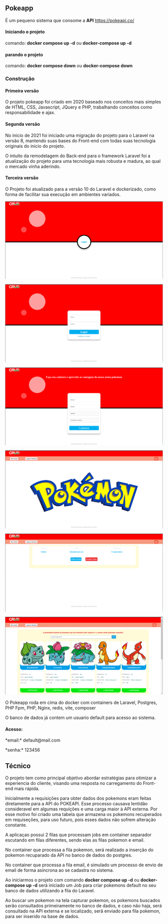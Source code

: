 
## Pokeapp

É um pequeno sistema que consome a **API** https://pokeapi.co/

#### Iniciando o projeto

<p>comando: <b>docker compose up -d</b> ou <b>docker-compose up -d</b> </p>

#### parando o projeto

<p>comando: <b>docker compose down</b> ou <b>docker-compose down</b> </p>

### Construção

#### Primeira versão
O projeto pokeapp foi criado em 2020 baseado nos conceitos mais simples de HTML, CSS, Javascript, JQuery e PHP, trabalhando conceitos como responsabilidade e ajax.

#### Segunda versão
No inicio de 2021 foi iniciado uma migração do projeto para o Laravel na versão 8, mantendo suas bases do Front-end com todas suas tecnologia originais do inicio do projeto.

O intuito da remodelagem do Back-end para o framework Laravel foi a atualização do projeto para uma tecnologia mais robusta e madura, ao qual o mercado vinha aderindo.

#### Terceira versão
O Projeto foi atualizado para a versão 10 do Laravel e dockerizado, como forma de facilitar sua execução em ambientes variados.

![Tela Inicial](https://github.com/Anderson-sl/pokeapp/blob/master/telas/tela1_login.png?raw=true)

![Tela de Login](https://github.com/Anderson-sl/pokeapp/blob/master/telas/tela2_login.png?raw=true)

![Tela de Cadastro](https://github.com/Anderson-sl/pokeapp/blob/master/telas/tela1_cadastro.png?raw=true)

![Tela Home](https://github.com/Anderson-sl/pokeapp/blob/master/telas/tela1_principal.png?raw=true)

![Tela de dados do Usuario](https://github.com/Anderson-sl/pokeapp/blob/master/telas/tela1_perfil.png?raw=true)

![Tela de Captura de Pokémons](https://github.com/Anderson-sl/pokeapp/blob/master/telas/tela1_pokemons.png?raw=true)

O Pokeapp roda em cima do docker com containers de Laravel, Postgres, PHP Fpm,  PHP, Nginx, redis, vite, composer

O banco de dados já contem um usuario default para acesso ao sistema.

#### Acesso:
<p>*email:* default@mail.com</p>
<p>*senha:* 123456</p>

## Técnico
<p>
O projeto tem como principal objetivo abordar estratégias para otimizar a experiencia do cliente, visando uma resposta no carregamento do Front-end mais rápida.
</p>
<p>
Inicialmente a requisições para obter dados dos pokemons eram feitas diretamente para a API do POKEAPI. Esse processo causava lentidão consideravel em algumas requições e uma carga maior à API externa. Por esse motivo foi criado uma tabela que armazena os pokemons recuperados em requiseções, para uso futuro, pois esses dados não sofrem alteração constante.  
</p>
<p>
A aplicaçao possui 2 filas que processam jobs em container separador escutando em filas diferentes, sendo elas as filas pokemon e email.
</p>
<p>
No container que processa a fila pokemon, será realizado a inserção do pokemon recuparado da API no banco de dados do postgres. 
</p>
<p>
No container que processa a fila email, é simulado um processo de envio de email de forma asincrona ao se cadastra no sistema. 
</p>
<p>
Ao iniciarmos o projeto com comando <b>docker compose up -d</b> ou <b>docker-compose up -d</b> será iniciado um Job para criar pokemons default no seu banco de dados utilizando a fila do Laravel.
</p>

<p>
Ao buscar um pokemon na tela capturar pokemon, os pokemons buscados serão consultados primeiramente no banco de dados, e caso não haja, será consultado na API externa e se localizado, serã enviado para fila pokemon, para ser inserido na base de dados.
</p>


